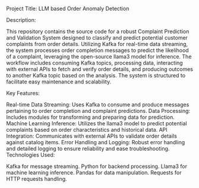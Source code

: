 Project Title: LLM based Order Anomaly Detection

Description:

This repository contains the source code for a robust Complaint Prediction and Validation System designed to classify and predict potential customer complaints from order details. Utilizing Kafka for real-time data streaming, the system processes order completion messages to predict the likelihood of a complaint, leveraging the open-source llama3 model for inference. The workflow includes consuming Kafka topics, processing data, interacting with external APIs to fetch and verify order details, and producing outcomes to another Kafka topic based on the analysis. The system is structured to facilitate easy maintenance and scalability.

Key Features:

Real-time Data Streaming: Uses Kafka to consume and produce messages pertaining to order completion and complaint predictions.
Data Processing: Includes modules for transforming and preparing data for prediction.
Machine Learning Inference: Utilizes the llama3 model to predict potential complaints based on order characteristics and historical data.
API Integration: Communicates with external APIs to validate order details against catalog items.
Error Handling and Logging: Robust error handling and detailed logging to ensure reliability and ease troubleshooting.
Technologies Used:

Kafka for message streaming.
Python for backend processing.
Llama3 for machine learning inference.
Pandas for data manipulation.
Requests for HTTP requests handling.
